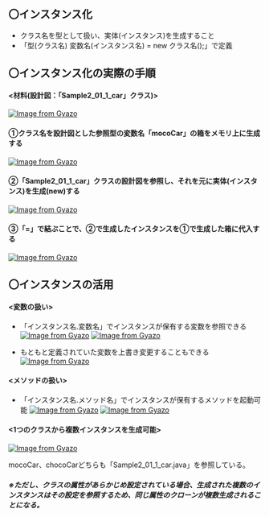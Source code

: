 ## 〇インスタンス化
- クラス名を型として扱い、実体(インスタンス)を生成すること
- 「型(クラス名) 変数名(インスタンス名) = new クラス名();」で定義
 
## 〇インスタンス化の実際の手順
#### <材料(設計図：「Sample2_01_1_car」クラス)>
[![Image from Gyazo](https://i.gyazo.com/d15b753e05bad2270b4fb02f2f45228f.png)](https://gyazo.com/d15b753e05bad2270b4fb02f2f45228f)

#### ①クラス名を設計図とした参照型の変数名「mocoCar」の箱をメモリ上に生成する
[![Image from Gyazo](https://i.gyazo.com/5742e7e480af67af8b131e8f6b863b8f.png)](https://gyazo.com/5742e7e480af67af8b131e8f6b863b8f)
#### ②「Sample2_01_1_car」クラスの設計図を参照し、それを元に実体(インスタンス)を生成(new)する
[![Image from Gyazo](https://i.gyazo.com/e72193e33f7c7e6c6511b376bd584271.png)](https://gyazo.com/e72193e33f7c7e6c6511b376bd584271)
#### ③「=」で結ぶことで、②で生成したインスタンスを①で生成した箱に代入する
[![Image from Gyazo](https://i.gyazo.com/e5bd9820927c4c8c97ee182c57ac895c.png)](https://gyazo.com/e5bd9820927c4c8c97ee182c57ac895c)

## 〇インスタンスの活用
#### <変数の扱い>
- 「インスタンス名.変数名」でインスタンスが保有する変数を参照できる
[![Image from Gyazo](https://i.gyazo.com/2284dd4dc789874368e5d250e25922e2.png)](https://gyazo.com/2284dd4dc789874368e5d250e25922e2)
[![Image from Gyazo](https://i.gyazo.com/a1f62d6f0b0a25124d5fadebc04fd30b.png)](https://gyazo.com/a1f62d6f0b0a25124d5fadebc04fd30b)

- もともと定義されていた変数を上書き変更することもできる
[![Image from Gyazo](https://i.gyazo.com/51d5a03116bbf233b46f04fad6b42534.png)](https://gyazo.com/51d5a03116bbf233b46f04fad6b42534)

#### <メソッドの扱い>
- 「インスタンス名.メソッド名」でインスタンスが保有するメソッドを起動可能
[![Image from Gyazo](https://i.gyazo.com/6925206434706d9a32a33309a1880002.png)](https://gyazo.com/6925206434706d9a32a33309a1880002)
[![Image from Gyazo](https://i.gyazo.com/342634a22cf47b8a9109e79fd7531975.png)](https://gyazo.com/342634a22cf47b8a9109e79fd7531975)

#### <1つのクラスから複数インスタンスを生成可能>
[![Image from Gyazo](https://i.gyazo.com/ececc9579863dd37cd110555de9ca8b9.png)](https://gyazo.com/ececc9579863dd37cd110555de9ca8b9)

mocoCar、chocoCarどちらも「Sample2_01_1_car.java」を参照している。

##### ※ただし、クラスの属性があらかじめ設定されている場合、生成された複数のインスタンスはその設定を参照するため、同じ属性のクローンが複数生成されることになる。
